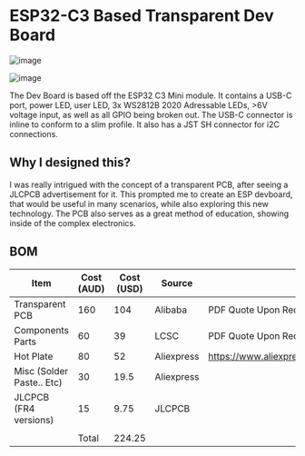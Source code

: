 # ESP32-C3 Based Transparent Dev Board

![image](https://i.ibb.co/8Ddbs1wf/image.png)

![image](https://i.ibb.co/7tr3q95Z/image.png)

The Dev Board is based off the ESP32 C3 Mini module. It contains a USB-C port, power LED, user LED, 3x WS2812B 2020 Adressable LEDs, >6V voltage input, as well as all GPIO being broken out. The USB-C connector is inline to conform to a slim profile. It also has a JST SH connector for i2C connections.

## Why I designed this?

I was really intrigued with the concept of a transparent PCB, after seeing a JLCPCB advertisement for it. This prompted me to create an ESP devboard, that would be useful in many scenarios, while also exploring this new technology. The PCB also serves as a great method of education, showing inside of the complex electronics.

## BOM

|Item                     |Cost (AUD)|Cost (USD)|Source    |Link                                                 |
|-------------------------|----------|----------|----------|-----------------------------------------------------|
|Transparent PCB          |160       |104       |Alibaba   |PDF Quote Upon Request                               |
|Components Parts         |60        |39        |LCSC      |PDF Quote Upon Request                               |
|Hot Plate                |80        |52        |Aliexpress|https://www.aliexpress.com/item/1005008125355441.html|
|Misc (Solder Paste.. Etc)|30        |19.5      |Aliexpress|                                                     |
|JLCPCB (FR4 versions)    |15        |9.75      |JLCPCB    |                                                     |
|                         |          |          |          |                                                     |
|                         |Total     |224.25    |          |                                                     |
